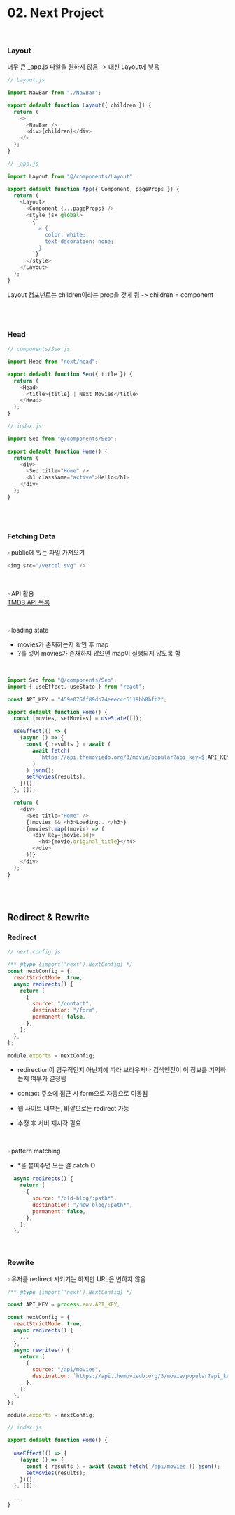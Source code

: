 # 02. Next Project

<br>

### Layout 
너무 큰 _app.js 파일을 원하지 않음 -> 대신 Layout에 넣음

```js
// Layout.js

import NavBar from "./NavBar";

export default function Layout({ children }) {
  return (
    <>
      <NavBar />
      <div>{children}</div>
    </>
  );
}
```

``` js
// _app.js

import Layout from "@/components/Layout";

export default function App({ Component, pageProps }) {
  return (
    <Layout>
      <Component {...pageProps} />
      <style jsx global>
        {`
          a {
            color: white;
            text-decoration: none;
          }
        `}
      </style>
    </Layout>
  );
}
```
Layout 컴포넌트는 children이라는 prop을 갖게 됨 -> children = component

<br><br>

### Head

``` js
// components/Seo.js

import Head from "next/head";

export default function Seo({ title }) {
  return (
    <Head>
      <title>{title} | Next Movies</title>
    </Head>
  );
}
```
``` js
// index.js

import Seo from "@/components/Seo";

export default function Home() {
  return (
    <div>
      <Seo title="Home" />
      <h1 className="active">Hello</h1>
    </div>
  );
}
```

<br><br>

### Fetching Data

▫ public에 있는 파일 가져오기   
```js
<img src="/vercel.svg" />
```

<br>

▫ API 활용      
[TMDB API 목록](https://developers.themoviedb.org/3/getting-started/introduction)

<br>

▫ loading state     
- movies가 존재하는지 확인 후 map
- ?를 넣어 movies가 존재하지 않으면 map이 실행되지 않도록 함

<br>

```js
import Seo from "@/components/Seo";
import { useEffect, useState } from "react";

const API_KEY = "459e075ff89db74eeeccc6119bb8bfb2";

export default function Home() {
  const [movies, setMovies] = useState([]);

  useEffect(() => {
    (async () => {
      const { results } = await (
        await fetch(
          `https://api.themoviedb.org/3/movie/popular?api_key=${API_KEY}`
        )
      ).json();
      setMovies(results);
    })();
  }, []);

  return (
    <div>
      <Seo title="Home" />
      {!movies && <h3>Loading...</h3>}
      {movies?.map((movie) => (
        <div key={movie.id}>
          <h4>{movie.original_title}</h4>
        </div>
      ))}
    </div>
  );
}
```

<br><br>

## Redirect & Rewrite  
### Redirect
``` js
// next.config.js

/** @type {import('next').NextConfig} */
const nextConfig = {
  reactStrictMode: true,
  async redirects() {
    return [
      {
        source: "/contact",
        destination: "/form",
        permanent: false,
      },
    ];
  },
};

module.exports = nextConfig;
```

- redirection이 영구적인지 아닌지에 따라 브라우저나 검색엔진이 이 정보를 기억하는지 여부가 결정됨 

- contact 주소에 접근 시 form으로 자동으로 이동됨 

- 웹 사이트 내부든, 바깥으로든 redirect 가능

- 수정 후 서버 재시작 필요

<br>

▫ pattern matching  
- *을 붙여주면 모든 걸 catch O

``` js
  async redirects() {
    return [
      {
        source: "/old-blog/:path*",
        destination: "/new-blog/:path*",
        permanent: false,
      },
    ];
  },
```

<br>

### Rewrite
▫ 유저를 redirect 시키기는 하지만 URL은 변하지 않음     

``` js
/** @type {import('next').NextConfig} */

const API_KEY = process.env.API_KEY;

const nextConfig = {
  reactStrictMode: true,
  async redirects() {
    ...
  },
  async rewrites() {
    return [
      {
        source: "/api/movies",
        destination: `https://api.themoviedb.org/3/movie/popular?api_key=${API_KEY}`,
      },
    ];
  },
};

module.exports = nextConfig;
```

``` js
// index.js

export default function Home() {
  ...
  useEffect(() => {
    (async () => {
      const { results } = await (await fetch(`/api/movies`)).json();
      setMovies(results);
    })();
  }, []);

  ...
}
```

<br><br>
